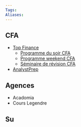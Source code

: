 ```yaml
---
Tags: 
Aliases: 
---
```

##  CFA
- [Top Finance](https://www.top-finance.net/fr/cfa)
	- [Programme du soir CFA](https://www.top-finance.net/fr/cfa-live-in-person-and-live-online-evening-classes-all-levels)
	- [Programme weekend CFA](https://www.top-finance.net/fr/cfa-live-in-person-and-live-online-weekend-classes)
	- [Séminaire de révision CFA](https://www.top-finance.net/fr/cfa-live-in-person-and-live-online-final-review-all-levels)
- [AnalystPrep](https://analystprep.com/pricing/#cfa)

##  Agences
- Acadomia
- Cours Legendre

## Su